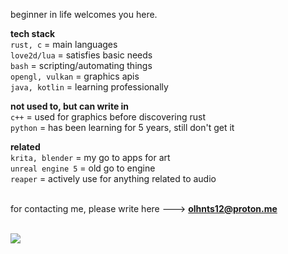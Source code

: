 beginner in life welcomes you here. 

**tech stack** \
`rust, c` = main languages \
`love2d/lua` = satisfies basic needs \
`bash` = scripting/automating things \
`opengl, vulkan` = graphics apis \
`java, kotlin` = learning professionally <br />

**not used to, but can write in** \
`c++` = used for graphics before discovering rust \
`python` = has been learning for 5 years, still don't get it <br />

**related** <br />
`krita, blender` = my go to apps for art <br />
`unreal engine 5` = old go to engine <br />
`reaper` = actively use for anything related to audio <br /> 

\
for contacting me, please write here ---> **olhnts12@proton.me** <br />

\
![](https://github.com/Krak9n/Krak9n/blob/34927a0767502587f829b30b3b4a66a7d2066384/Untitled%20Project.gif)
